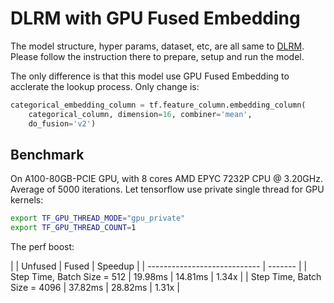 # DLRM with GPU Fused Embedding

The model structure, hyper params, dataset, etc, are all same to [DLRM](../../../DLRM/README.md). Please follow the instruction there to prepare, setup and run the model.

The only difference is that this model use GPU Fused Embedding to acclerate the lookup process. Only change is:

```python
categorical_embedding_column = tf.feature_column.embedding_column(
    categorical_column, dimension=16, combiner='mean',
    do_fusion='v2')
```

## Benchmark

On A100-80GB-PCIE GPU, with 8 cores AMD EPYC 7232P CPU @ 3.20GHz. Average of 5000 iterations.
Let tensorflow use private single thread for GPU kernels:

```bash
export TF_GPU_THREAD_MODE="gpu_private"
export TF_GPU_THREAD_COUNT=1
```

The perf boost:

|                              | Unfused | Fused   | Speedup |
| ---------------------------- | ------- |
| Step Time, Batch Size = 512  | 19.98ms | 14.81ms | 1.34x   |
| Step Time, Batch Size = 4096 | 37.82ms | 28.82ms | 1.31x   |